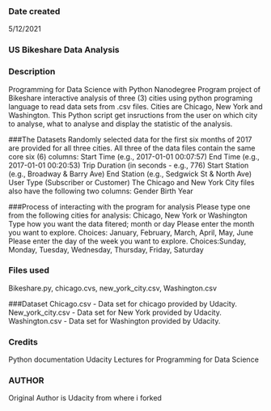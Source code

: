 ### Date created
5/12/2021

### US Bikeshare Data Analysis

### Description
Programming for Data Science with Python Nanodegree Program project of Bikeshare interactive analysis of three (3) cities using python programing language to read data sets from .csv files. Cities are Chicago, New York and Washington. 
This Python script get insructions from the user on which city to analyse, what to analyse and display the statistic of the analysis.

###The Datasets
Randomly selected data for the first six months of 2017 are provided for all three cities. All three of the data files contain the same core six (6) columns:
    Start Time (e.g., 2017-01-01 00:07:57)
    End Time (e.g., 2017-01-01 00:20:53)
    Trip Duration (in seconds - e.g., 776)
    Start Station (e.g., Broadway & Barry Ave)
    End Station (e.g., Sedgwick St & North Ave)
    User Type (Subscriber or Customer)
The Chicago and New York City files also have the following two columns:
    Gender
    Birth Year

###Process of interacting with the program for analysis
Please type one from the following cities for analysis: Chicago, New York or Washington
Type how you want the data fitered; month or day
Please enter the month you want to explore. Choices: January, February, March, April, May, June
Please enter the day of the week you want to explore. Choices:Sunday, Monday, Tuesday, Wednesday, Thursday, Friday, Saturday

### Files used
Bikeshare.py, chicago.cvs, new_york_city.csv, Washington.csv 

###Dataset
Chicago.csv - Data set for chicago provided by Udacity.
New_york_city.csv - Data set for New York provided by Udacity.
Washington.csv - Data set for  Washington provided by Udacity. 

### Credits
Python documentation
Udacity Lectures for Programming for Data Science

### AUTHOR
Original Author is Udacity from where i forked

